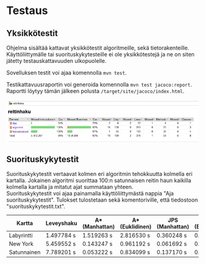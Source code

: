 # Testaus

## Yksikkötestit  
Ohjelma sisältää kattavat yksikkötestit algoritmeille, sekä tietorakenteille. Käyttöliittymälle tai suorituskykytesteille ei ole yksikkötestejä ja ne on siten jätetty testauskattavuuden ulkopuolelle.  

Sovelluksen testit voi ajaa komennolla `mvn test`.  

Testikattavuusraportin voi generoida komennolla `mvn test jacoco:report`. Raportti löytyy tämän jälkeen polusta `/target/site/jacoco/index.html`.  

![Testikattavuus](https://raw.githubusercontent.com/hupijekku/tiralabra-reitinhaku/master/dokumentaatio/kuvat/testikattavuus.png)

## Suorituskykytestit  

Suorituskykytestit vertaavat kolmen eri algoritmin tehokkuutta kolmella eri kartalla. Jokainen algoritmi suorittaa 100:n satunnaisen reitin haun kaikilla kolmella kartalla ja mitatut ajat summataan yhteen.  
Suorituskykytestit voi ajaa painamalla käyttöliittymästä nappia "Aja suorituskykytestit". Tulokset tulostetaan sekä komentoriville, että tiedostoon "suorituskykytestit.txt".  

| Kartta      | Leveyshaku | A* (Manhattan) | A* (Euklidinen) | JPS (Manhattan) | JPS (Euklidinen) |
|-------------|------------|----------------|-----------------|-----------------|------------------|
| Labyrintti  | 1.497784 s | 1.519263 s     | 2.816530 s      | 0.360248 s      | 0.499265 s       |
| New York    | 5.459552 s | 0.143247 s     | 0.961192 s      | 0.061692 s      | 0.061949 s       |
| Satunnainen | 7.789201 s | 0.053222 s     | 0.834099 s      | 0.137170 s      | 0.050202 s       |